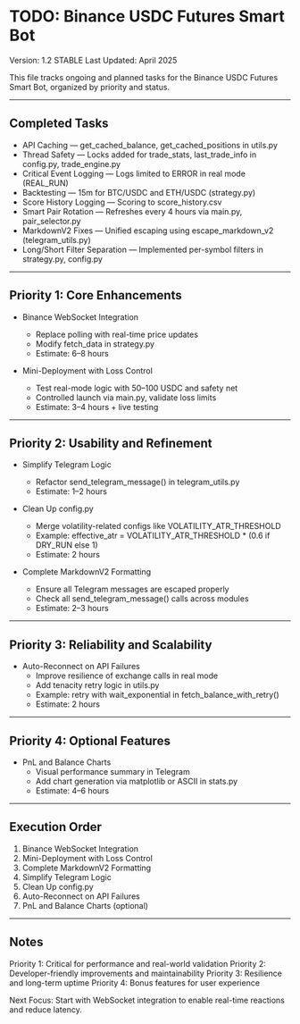 # TODO: Binance USDC Futures Smart Bot

Version: 1.2 STABLE
Last Updated: April 2025

This file tracks ongoing and planned tasks for the Binance USDC Futures Smart Bot, organized by priority and status.

---

## Completed Tasks

- API Caching — get_cached_balance, get_cached_positions in utils.py
- Thread Safety — Locks added for trade_stats, last_trade_info in config.py, trade_engine.py
- Critical Event Logging — Logs limited to ERROR in real mode (REAL_RUN)
- Backtesting — 15m for BTC/USDC and ETH/USDC (strategy.py)
- Score History Logging — Scoring to score_history.csv
- Smart Pair Rotation — Refreshes every 4 hours via main.py, pair_selector.py
- MarkdownV2 Fixes — Unified escaping using escape_markdown_v2 (telegram_utils.py)
- Long/Short Filter Separation — Implemented per-symbol filters in strategy.py, config.py

---

## Priority 1: Core Enhancements

- Binance WebSocket Integration

  - Replace polling with real-time price updates
  - Modify fetch_data in strategy.py
  - Estimate: 6–8 hours

- Mini-Deployment with Loss Control
  - Test real-mode logic with 50–100 USDC and safety net
  - Controlled launch via main.py, validate loss limits
  - Estimate: 3–4 hours + live testing

---

## Priority 2: Usability and Refinement

- Simplify Telegram Logic

  - Refactor send_telegram_message() in telegram_utils.py
  - Estimate: 1–2 hours

- Clean Up config.py

  - Merge volatility-related configs like VOLATILITY_ATR_THRESHOLD
  - Example: effective_atr = VOLATILITY_ATR_THRESHOLD \* (0.6 if DRY_RUN else 1)
  - Estimate: 2 hours

- Complete MarkdownV2 Formatting
  - Ensure all Telegram messages are escaped properly
  - Check all send_telegram_message() calls across modules
  - Estimate: 2–3 hours

---

## Priority 3: Reliability and Scalability

- Auto-Reconnect on API Failures
  - Improve resilience of exchange calls in real mode
  - Add tenacity retry logic in utils.py
  - Example: retry with wait_exponential in fetch_balance_with_retry()
  - Estimate: 2 hours

---

## Priority 4: Optional Features

- PnL and Balance Charts
  - Visual performance summary in Telegram
  - Add chart generation via matplotlib or ASCII in stats.py
  - Estimate: 4–6 hours

---

## Execution Order

1. Binance WebSocket Integration
2. Mini-Deployment with Loss Control
3. Complete MarkdownV2 Formatting
4. Simplify Telegram Logic
5. Clean Up config.py
6. Auto-Reconnect on API Failures
7. PnL and Balance Charts (optional)

---

## Notes

Priority 1: Critical for performance and real-world validation
Priority 2: Developer-friendly improvements and maintainability
Priority 3: Resilience and long-term uptime
Priority 4: Bonus features for user experience

Next Focus: Start with WebSocket integration to enable real-time reactions and reduce latency.
